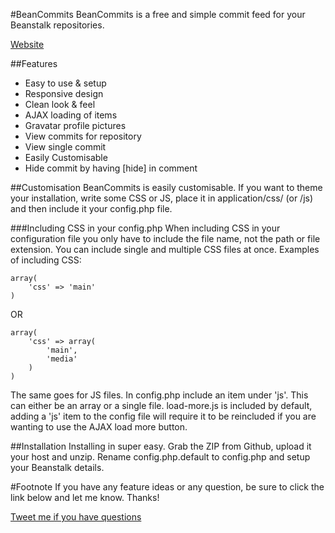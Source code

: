 #BeanCommits
BeanCommits is a free and simple commit feed for your Beanstalk repositories.

[Website](http://beancommits.andrewhathaway.net)

##Features

  - Easy to use & setup
  - Responsive design
  - Clean look & feel
  - AJAX loading of items
  - Gravatar profile pictures
  - View commits for repository
  - View single commit
  - Easily Customisable
  - Hide commit by having [hide] in comment
  

##Customisation
BeanCommits is easily customisable. If you want to theme your installation, write some CSS or JS, place it in application/css/ (or /js) and then include it your config.php file.

###Including CSS in your config.php
When including CSS in your configuration file you only have to  include the file name, not the path or file extension. You can include single and multiple CSS files at once. Examples of including CSS:
    
    array(
        'css' => 'main'
    )
    
OR
   
    array(
        'css' => array(
            'main',
            'media'
        )
    )

The same goes for JS files. In config.php include an item under 'js'. This can either be an array or a single file. load-more.js is included by default, adding a 'js' item to the config file will require it to be reincluded if you are wanting to use the AJAX load more button.
    
##Installation
Installing in super easy. Grab the ZIP from Github, upload it your host and unzip. Rename config.php.default to config.php and setup your Beanstalk details. 

#Footnote
If you have any feature ideas or any question, be sure to click the link below and let me know. Thanks! 

[Tweet me if you have questions](http://twitter.com/andrewhathaway)